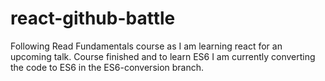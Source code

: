 # react-github-battle

Following Read Fundamentals course as I am learning react for an upcoming talk. Course finished and to learn ES6 I am currently converting the code to ES6 in the ES6-conversion branch. 
